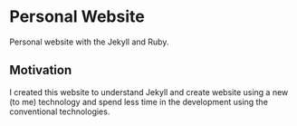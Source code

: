 # Personal Website

Personal website with the Jekyll and Ruby. 

## Motivation
I created this website to understand Jekyll and create website using a new (to me) technology 
and spend less time in the development using the conventional technologies.

